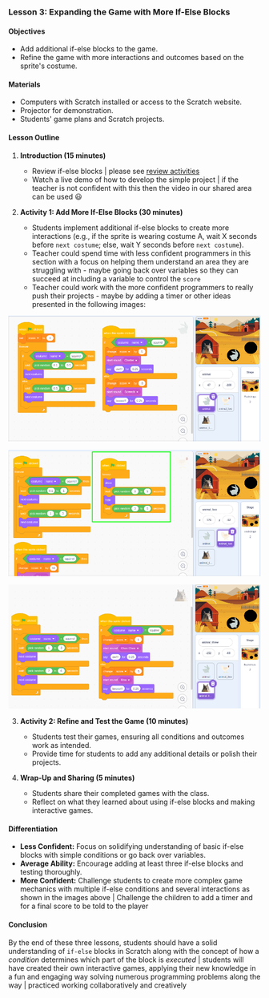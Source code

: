 ### Lesson 3: Expanding the Game with More If-Else Blocks

#### Objectives
- Add additional if-else blocks to the game.
- Refine the game with more interactions and outcomes based on the sprite's costume.

#### Materials
- Computers with Scratch installed or access to the Scratch website.
- Projector for demonstration.
- Students' game plans and Scratch projects.

#### Lesson Outline
1. **Introduction (15 minutes)**
   - Review if-else blocks | please see [review activities](review-3.md)
   - Watch a live demo of how to develop the simple project | if the teacher is not confident with this then the video in our shared area can be used 😃

2. **Activity 1: Add More If-Else Blocks (30 minutes)**
   - Students implement additional if-else blocks to create more interactions (e.g., if the sprite is wearing costume A, wait X seconds before `next costume`; else, wait Y seconds before `next costume`).
   - Teacher could spend time with less confident programmers in this section with a focus on helping them understand an area they are struggling with - maybe going back over variables so they can succeed at including a variable to control the `score`
   - Teacher could work with the more confident programmers to really push their projects - maybe by adding a timer or other ideas presented in the following images:

![extend1](images/2.png)

![extend2](images/3.png)

![extend3](images/4.png)

3. **Activity 2: Refine and Test the Game (10 minutes)**
   - Students test their games, ensuring all conditions and outcomes work as intended.
   - Provide time for students to add any additional details or polish their projects.

4. **Wrap-Up and Sharing (5 minutes)**
   - Students share their completed games with the class.
   - Reflect on what they learned about using if-else blocks and making interactive games.

#### Differentiation
- **Less Confident:** Focus on solidifying understanding of basic if-else blocks with simple conditions or go back over variables.
- **Average Ability:** Encourage adding at least three if-else blocks and testing thoroughly.
- **More Confident:** Challenge students to create more complex game mechanics with multiple if-else conditions and several interactions as shown in the images above | Challenge the children to add a timer and for a final score to be told to the player

#### Conclusion

By the end of these three lessons, students should have a solid understanding of `if-else` blocks in Scratch along with the concept of how a *condition* determines which part of the block is *executed* | students will have created their own interactive games, applying their new knowledge in a fun and engaging way solving numerous programming problems along the way | practiced working collaboratively and creatively
